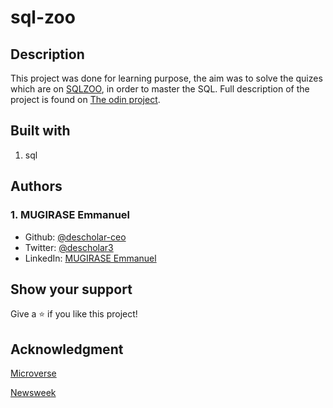 # sql-zoo

## Description
This project was done for learning purpose, the aim was to solve the quizes which are on [SQLZOO](https://sqlzoo.net/wiki/), in order to master the SQL. Full description of the project is found on [The odin project](https://www.theodinproject.com/courses/databases/lessons/sql).

## Built with 
1. sql

## Authors
### 1. MUGIRASE Emmanuel
* Github: [@descholar-ceo](https://github.com/descholar-ceo)
* Twitter: [@descholar3](https://twitter.com/descholar3)
* LinkedIn: [MUGIRASE Emmanuel](linkedin.com/in/mugirase-emmanuel-a90b49143)

## Show your support 
Give a ⭐️ if you like this project!

## Acknowledgment
[Microverse](https://microvese.org)

[Newsweek](https://www.newsweek.com/)
